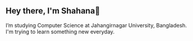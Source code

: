 ## Hey there, I'm Shahana👋
I’m studying Computer Science at Jahangirnagar University, Bangladesh.
<br>
I'm trying to learn something new everyday.
<!--
**Asmaul-Shahana/Asmaul-Shahana** is a ✨ _special_ ✨ repository because its `README.md` (this file) appears on your GitHub profile.

Here are some ideas to get you started:
-->
